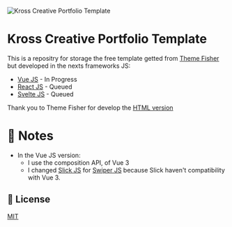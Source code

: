 ![Kross Creative Portfolio Template](https://themefisher.com/wp-content/uploads/edd/2019/04/kross-portfolio-template.jpg)

# Kross Creative Portfolio Template
This is a repositry for storage the free template getted from [Theme Fisher](https://themefisher.com/) but developed in the nexts frameworks JS:
- [Vue JS](https://github.com/vuejs/core) - In Progress
- [React JS](https://reactjs.org/) - Queued 
- [Svelte JS](https://svelte.dev/) - Queued

Thank you to Theme Fisher for develop the [HTML version](https://themefisher.com/products/kross-creative-portfolio-template/)

# 📝 Notes
- In the Vue JS version:
    - I use the composition API, of Vue 3
    - I changed [Slick JS](http://kenwheeler.github.io/slick/) for [Swiper JS](https://swiperjs.com/) because Slick haven't compatibility with Vue 3.

## 📃 License
[MIT](https://choosealicense.com/licenses/mit/)
